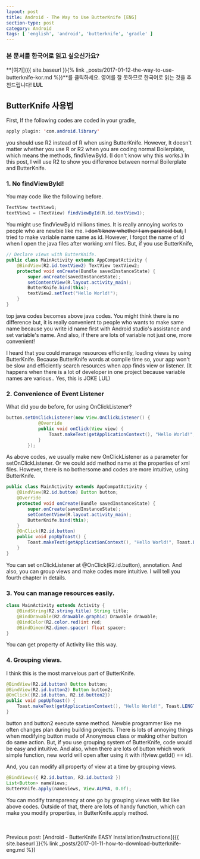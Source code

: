 ```yaml
---
layout: post
title: Android - The Way to Use ButterKnife [ENG]
section-type: post
category: Android
tags: [ 'english', 'android', 'butterknife', 'gradle' ]
---
```

### 본 문서를 한국어로 읽고 싶으신가요?
**[여기]({{ site.baseurl }}{% link _posts/2017-01-12-the-way-to-use-butterknife-kor.md %})**를 클릭하세요. 영어를 잘 못하므로 한국어로 읽는 것을 추천드립니다! **LUL**

## ButterKnife 사용법

First, If the following codes are coded in your gradle,

```java
apply plugin: 'com.android.library'
```

you should use R2 instead of R when using ButterKnife. However, It doesn't matter whether you use R or R2 when you are coding normal Boilerplate, which means the methods, findViewById. (I don't know why this works.)
In this post, I will use R2 to show you difference between normal Boilerplate and ButterKnife.

### 1. No findViewById!

You may code like the following before.

```java
TextView textView1;
textView1 = (TextView) findViewById(R.id.textView1);
```

You might use findViewById millions times. It is really annoying works to people who are newbie like me. ~~I don't know whether I am paranoid but,~~ I tried to make variable name same as id. However, I forgot the name of id when I open the java files after working xml files.
But, if you use ButterKnife,

```java
// Declare views with ButterKnife.
public class MainActivity extends AppCompatActivity {
    @BindView(R2.id.textView2) TextView textView2;
    protected void onCreate(Bundle savedInstanceState) {
        super.onCreate(savedInstanceState);
        setContentView(R.layout.activity_main);
        ButterKnife.bind(this);
        textView2.setText("Hello World!");
    }
}
```

top java codes becomes above java codes. You might think there is no difference but, it is really convenient to people who wants to make same name because you write id name first with Android studio's assistance and set variable's name. And also, if there are lots of variable not just one, more convenient!

I heard that you could manage resources efficiently, loading views by using ButterKnife. Because ButterKnife words at compile time so, your app won't be slow and efficiently search resources when app finds view or listener.  (It happens when there is a lot of developer in one project because variable names are various.. Yes, this is JOKE LUL)

### 2. Convenience of Event Listener

What did you do before, for using OnClickListener?

```java
button.setOnClickListener(new View.OnClickListener() {
            @Override
            public void onClick(View view) {
                Toast.makeText(getApplicationContext(), "Hello World!", Toast.LENGTH_SHORT).show();
            }
        });
```

As above codes, we usually make new OnClickListener as a parameter for setOnClickListener. Or we could add method name at the properties of xml files. However, there is no bothersome and codes are more intuitive, using ButterKnife.

```java
public class MainActivity extends AppCompatActivity {
    @BindView(R2.id.button) Button button;
    @Override
    protected void onCreate(Bundle savedInstanceState) {
        super.onCreate(savedInstanceState);
        setContentView(R.layout.activity_main);
        ButterKnife.bind(this);
    }
    @OnClick(R2.id.button)
    public void popUpToast() {
        Toast.makeText(getApplicationContext(), "Hello World!", Toast.LENGTH_SHORT).show();
    }
}
```

You can set onClickListener at @OnClick(R2.id.button), annotation. And also, you can group views and make codes more intuitive. I will tell you fourth chapter in details.

### 3. You can manage resources easily.

```java
class MainActivity extends Activity {
	@BindString(R2.string.title) String title;
	@BindDrawable(R2.drawable.graphic) Drawable drawable;
	@BindColor(R2.color.red)int red;
	@BindDimen(R2.dimen.spacer) float spacer;
}
```

You can get property of Activity like this way.

### 4. Grouping views.

I think this is the most marvelous part of ButterKnife.

```java
@BindView(R2.id.button) Button button;
@BindView(R2.id.button2) Button button2;
@OnClick({R2.id.button, R2.id.button2})
public void popUpToast() {
    Toast.makeText(getApplicationContext(), "Hello World!", Toast.LENGTH_SHORT).show();
}
```

button and button2 execute same method. Newbie programmer like me often changes plan during building projects. There is lots of annoying things when modifying button made of Anonymous class or making other button do same action. But, if you use grouping system of ButterKnife, code would be easy and intuitive. And also, when there are lots of button which work simple function, new world will open after using it with if(view.getId() == id).

And, you can modify all property of view at a time by grouping views.

```java
@BindViews({ R2.id.button, R2.id.button2 })
List<Button> nameViews;
ButterKnife.apply(nameViews, View.ALPHA, 0.0f);
```

You can modify transparency at one go by grouping views with list like above codes. Outside of that, there are lots of handy function, which can make you modify properties, in ButterKnife.apply method.<br><br><br>

Previous post: [Android - ButterKnife EASY Installation/Instructions]({{ site.baseurl }}{% link _posts/2017-01-11-how-to-download-butterknife-eng.md %})
<br><br><br>
